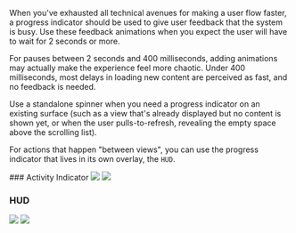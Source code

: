 When you've exhausted all technical avenues for making a user flow faster, a progress indicator should be used to give user feedback that the system is busy. Use these feedback animations when you expect the user will have to wait for 2 seconds or more.

For pauses between 2 seconds and 400 milliseconds, adding animations may actually make the experience feel more chaotic. Under 400 milliseconds, most delays in loading new content are perceived as fast, and no feedback is needed.

Use a standalone spinner when you need a progress indicator on an existing surface (such as a view that's already displayed but no content is shown yet, or when the user pulls-to-refresh, revealing the empty space above the scrolling list).

For actions that happen "between views", you can use the progress indicator that lives in its own overlay, the `HUD`.

<DisplayToggle onText="Dark" offText="Light" label="Theme Switcher">
### Activity Indicator

<img className="off" src="https://static2.sharepointonline.com/files/fabric/fabric-website/images/controls/ios/updated/img_spinner_01_light.png?text=LightMode" />
<img className="on" src="https://static2.sharepointonline.com/files/fabric/fabric-website/images/controls/ios/updated/img_spinner_01_dark.png?text=DarkMode" />

### HUD

<img className="off" src="https://static2.sharepointonline.com/files/fabric/fabric-website/images/controls/ios/updated/img_hud_01_light.png?text=LightMode" />
<img className="on" src="https://static2.sharepointonline.com/files/fabric/fabric-website/images/controls/ios/updated/img_hud_01_dark.png?text=DarkMode" />

</DisplayToggle>

